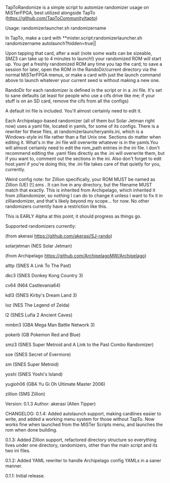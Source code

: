 TapToRandomize is a simple script to automize randomizer usage on MiSTerFPGA, best utilized alongside TapTo (https://github.com/TapToCommunity/tapto)

Usage: randomizerlauncher.sh randomizername

In TapTo, make a card with **mister.script:randomizerlauncher.sh randomizername autolaunch?hidden=true||

Upon tapping that card, after a wait (note some waits can be sizeable, SMZ3 can take up to 4 minutes to launch!) your randomized ROM will start up. You get a freshly randomized ROM any time you tap the card; to save a session for later, open the ROM in the RandoDir/current directory via the normal MiSTerFPGA menus, or make a card with just the launch command above to launch whatever your current seed is without making a new one.

RandoDir for each randomizer is defined in the script or in a .ini file. It's set to sane defaults (at least for people who use a cifs drive like me; if your stuff is on an SD card, remove the cifs from all the configs)

A default ini file is included. You'll almost certainly need to edit it.

Each Archipelago-based randomizer (all of them but Solar Jetman right now) uses a yaml file, located in yamls, for some of its configs. There is a rewriter for these files, at randomizerlauncheryamls.ini, which is a Windows-style ini file rather than a flat Unix one. Sections do matter when editing it. What's in the .ini file will overwrite whatever is in the yamls.You will almost certainly need to edit the rom_path entries in the ini file. I don't recommend editing the .yaml files directly as the .ini will overwrite them, but if you want to, comment out the sections in the ini. Also don't forget to edit host.yaml if you're doing this; the .ini file takes care of that quietly for you, currently.

Weird config note: for Zillion specifically, your ROM MUST be named as Zillion (UE) [!].sms . It can live in any directory, but the filename MUST match that exactly. This is inherited from Archipelago, which inherited it from zilliandomizer, so nothing I can do to change it unless I want to fix it in zilliandomizer, and that's likely beyond my scope... for now. No other randomizers currently have a restriction like this.

This is EARLY Alpha at this point; it should progress as things go.

Supported randomizers currently:

(from akerasi https://github.com/akerasi/SJ-rando)

solarjetman (NES Solar Jetman)

(from Archipelago https://github.com/ArchipelagoMW/Archipelago)

alttp (SNES A Link To The Past)

dkc3 (SNES Donkey Kong Country 3)

cv64 (N64 Castlevania64)

kdl3 (SNES Kirby's Dream Land 3)

loz (NES The Legend of Zelda)

l2 (SNES Lufia 2 Ancient Caves)

mmbn3 (GBA Mega Man Battle Network 3)

pokerb (GB Pokemon Red and Blue)

smz3 (SNES Super Metroid and A Link to the Past Combo Randomizer)

soe (SNES Secret of Evermore)

sm (SNES Super Metroid)

yoshi (SNES Yoshi's Island)

yugioh06 (GBA Yu Gi Oh Ultimate Master 2006)

zillion (SMS Zillion)

Version: 0.1.3
Author: akerasi (Allen Tipper)

CHANGELOG:
0.1.4: Added autolaunch support, making cardlines easier to write, and added a working menu system for those without TapTo. Now works fine when launched from the MiSTer Scripts menu, and launches the rom when done building.

0.1.3: Added Zillion support, refactored directory structure so everything lives under one directory, randomizers, other than the main script and its two ini files.

0.1.2: Added YAML rewriter to handle Archipelago config YAMLs in a saner manner.

0.1.1: Initial release.